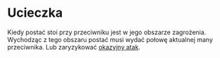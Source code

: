 # Ucieczka

Kiedy postać stoi przy przeciwniku jest w jego obszarze zagrożenia.
Wychodząc z tego obszaru postać musi wydać połowę aktualnej many przeciwnika. Lub zaryzykować [okazyjny atak](#file--md).
